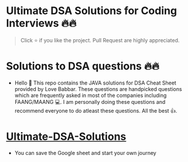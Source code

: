 # Ultimate DSA Solutions for Coding Interviews 🔥🔥
> Click :star: if you like the project. Pull Request are highly appreciated.

# Solutions to DSA questions 🔥🔥
- Hello 👋 This repo contains the JAVA solutions for DSA Cheat Sheet provided by Love Babbar. These questions are handpicked questions which are frequently asked in most of the companies including FAANG/MAANG 💻. I am personally doing these questions and recommend everyone to do atleast these questions. All the best 👍.

# [Ultimate-DSA-Solutions](https://docs.google.com/spreadsheets/d/1n6-leoHM2CilmA_CbU8-c883JOdTAws_IFA44M1nark/edit#gid=1066659637)
- You can save the Google sheet and start your own journey
